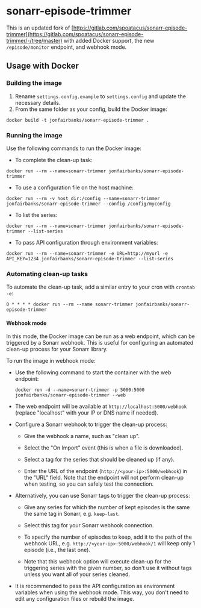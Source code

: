 # sonarr-episode-trimmer 

This is an updated fork of [https://gitlab.com/spoatacus/sonarr-episode-trimmer](https://gitlab.com/spoatacus/sonarr-episode-trimmer/-/tree/master) with added Docker support, the new `/episode/monitor` endpoint, and webhook mode.

## Usage with Docker

### Building the image
1. Rename `settings.config.example` to `settings.config` and update the necessary details.
2. From the same folder as your config, build the Docker image: 
```
docker build -t jonfairbanks/sonarr-episode-trimmer .
```

### Running the image
Use the following commands to run the Docker image:
- To complete the clean-up task: 
```
docker run --rm --name=sonarr-trimmer jonfairbanks/sonarr-episode-trimmer
```
- To use a configuration file on the host machine: 
```
docker run --rm -v host_dir:/config --name=sonarr-trimmer jonfairbanks/sonarr-episode-trimmer --config /config/myconfig
```
- To list the series: 
```
docker run --rm --name=sonarr-trimmer jonfairbanks/sonarr-episode-trimmer --list-series
```
- To pass API configuration through environment variables: 
```
docker run --rm --name=sonarr-trimmer -e URL=http://myurl -e API_KEY=1234 jonfairbanks/sonarr-episode-trimmer --list-series
```

### Automating clean-up tasks
To automate the clean-up task, add a similar entry to your cron with `crontab -e`:
```
0 * * * * docker run --rm --name sonarr-trimmer jonfairbanks/sonarr-episode-trimmer
```

#### Webhook mode

In this mode, the Docker image can be run as a web endpoint, which can be triggered by a Sonarr webhook. This is useful for configuring an automated clean-up process for your Sonarr library.

To run the image in webhook mode:

- Use the following command to start the container with the web endpoint:
  
  ```
  docker run -d --name=sonarr-trimmer -p 5000:5000 jonfairbanks/sonarr-episode-trimmer --web
  ```
  
- The web endpoint will be available at `http://localhost:5000/webhook` (replace "localhost" with your IP or DNS name if needed).
  
- Configure a Sonarr webhook to trigger the clean-up process:
  
  - Give the webhook a name, such as "clean up".
  
  - Select the "On Import" event (this is when a file is downloaded).
  
  - Select a tag for the series that should be cleaned up (if any).
  
  - Enter the URL of the endpoint (`http://<your-ip>:5000/webhook`) in the "URL" field. Note that the endpoint will not perform clean-up when testing, so you can safely test the connection.
  
- Alternatively, you can use Sonarr tags to trigger the clean-up process:
  
  - Give any series for which the number of kept episodes is the same the same tag in Sonarr, e.g. `keep-last`.
  
  - Select this tag for your Sonarr webhook connection.
  
  - To specify the number of episodes to keep, add it to the path of the webhook URL, e.g. `http://<your-ip>:5000/webhook/1` will keep only 1 episode (i.e., the last one).
  
  - Note that this webhook option will execute clean-up for the triggering series with the given number, so don't use it without tags unless you want all of your series cleaned.
  
- It is recommended to pass the API configuration as environment variables when using the webhook mode. This way, you don't need to edit any configuration files or rebuild the image.
